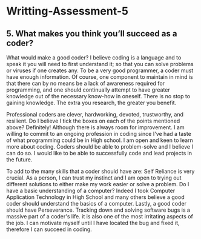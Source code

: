 # Writting-Assessment-5
<H2>5. What makes you think you’ll succeed as a coder? </H2>


<p>What would make a good coder? I believe coding is a language and to speak it you will need to first understand it; so that you can solve problems or viruses if one creates any. To be a very good programmer, a coder must have enough information. Of course, one component to maintain in mind is that there can by no means be a lack of awareness required for programming, and one should continually attempt to have greater knowledge out of the necessary know-how in oneself. There is no stop to gaining knowledge. The extra you research, the greater you benefit.</p>

<P>Professional coders are clever, hardworking, devoted, trustworthy, and resilient. Do I believe I tick the boxes on each of the points mentioned above? Definitely! Although there is always room for improvement. I am willing to commit to an ongoing profession in coding since I've had a taste of what programming could be in High school. I am open and keen to learn more about coding. Coders should be able to problem-solve and I believe I can do so. I would like to be able to successfully code and lead projects in the future. </P>


<P>To add to the many skills that a coder should have are: Self Reliance is very crucial. As a person, I can trust my instinct and I am open to trying out different solutions to either make my work easier or solve a problem. Do I have a basic understanding of a computer? Indeed I took Computer Application Technology in High School and many others believe a good coder should understand the basics of a computer. Lastly, a good coder should have Perseverance. Tracking down and solving software bugs is a massive part of a coder's life. it is also one of the most irritating aspects of the job. I can motivate myself until I have located the bug and fixed it, therefore I can succeed in coding.</p>
